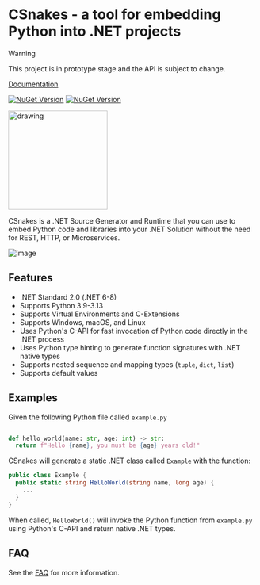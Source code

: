 # CSnakes - a tool for embedding Python into .NET projects

> [!WARNING]  
> This project is in prototype stage and the API is subject to change. 

[Documentation](https://tonybaloney.github.io/CSnakes/)

[![NuGet Version](https://img.shields.io/nuget/v/CSnakes?label=CSnakes)](https://www.nuget.org/packages/CSnakes)
[![NuGet Version](https://img.shields.io/nuget/v/CSnakes.Runtime?label=CSnakes.Runtime)](https://www.nuget.org/packages/CSnakes.Runtime)

<img src="docs/res/logo.jpeg" alt="drawing" width="200"/> 

CSnakes is a .NET Source Generator and Runtime that you can use to embed Python code and libraries into your .NET Solution without the need for REST, HTTP, or Microservices.

![image](https://github.com/tonybaloney/PythonCodeGen/assets/1532417/39ca2f2a-416b-447a-a237-59e9613a4990)

## Features

- .NET Standard 2.0 (.NET 6-8)
- Supports Python 3.9-3.13
- Supports Virtual Environments and C-Extensions
- Supports Windows, macOS, and Linux
- Uses Python's C-API for fast invocation of Python code directly in the .NET process
- Uses Python type hinting to generate function signatures with .NET native types
- Supports nested sequence and mapping types (`tuple`, `dict`, `list`)
- Supports default values

## Examples

Given the following Python file called `example.py`

```python

def hello_world(name: str, age: int) -> str:
  return f"Hello {name}, you must be {age} years old!"
```

CSnakes will generate a static .NET class called `Example` with the function:

```csharp
public class Example {
  public static string HelloWorld(string name, long age) {
    ...
  }
}
```

When called, `HelloWorld()` will invoke the Python function from `example.py` using Python's C-API and return native .NET types.

## FAQ

See the [FAQ](docs/faq.md) for more information.
